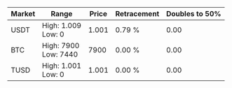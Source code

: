 | Market | Range | Price| Retracement | Doubles to 50% |
| --- | --- | --- | --- | --- |
| USDT | High: 1.009<br />Low: 0 | 1.001 | 0.79 % | 0.00 |
| BTC | High: 7900<br />Low: 7440 | 7900 | 0.00 % | 0.00 |
| TUSD | High: 1.001<br />Low: 0 | 1.001 | 0.00 % | 0.00 |

